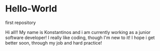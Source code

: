 # Hello-World
first repository

Hi all!! My name is Konstantinos and i am currently working as a junior software developer! I really like coding, though I'm new to it! I hope i get better soon, through my job and hard practice!
